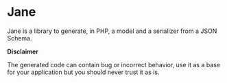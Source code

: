 # Jane

Jane is a library to generate, in PHP, a model and a serializer from a JSON Schema.

__Disclaimer__

The generated code can contain bug or incorrect behavior, use it as a base for your application but you should never trust it as is.
